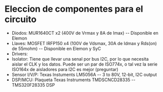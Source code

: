 # Eleccion de componentes para el circuito

- Diodos: MUR1640CT x2 (400V de Vrmax y 8A de Imax) -- Disponible en Elemon
- Llaves: MOSFET IRFP150 x4 (100V de Vdsmax, 30A de Idmax y Rds(on) de 55mohm) -- Disponible en Elemon y SyC
- Drivers:
- Isolator: Tiene que llevar una senal por bus I2C, por lo que necesita aislar el CLK y los datos. Puede ser un par de ISO774x, o tal vez la serie ISO164x de aisladores para I2C es mejor (preguntar)
- Sensor I/V/P: Texas Instuments LM5056A -- 3 to 80V, 12-bit, I2C output
- DSP/MCU: Plaqueta Texas Instruments TMDSCNCD28335 -- TMS320F28335 DSP
